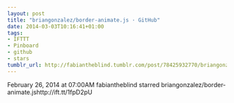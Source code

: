 ```yaml
---
layout: post
title: "briangonzalez/border-animate.js · GitHub"
date: 2014-03-03T10:16:41+01:00
tags:
- IFTTT
- Pinboard
- github
- stars
tumblr_url: http://fabiantheblind.tumblr.com/post/78425932770/briangonzalez-border-animate-js-github
---
```

February 26, 2014 at 07:00AM
fabiantheblind starred briangonzalez/border-animate.jshttp://ift.tt/1fpD2pU
